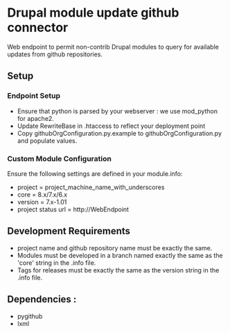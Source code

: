 # Drupal module update github connector
Web endpoint to permit non-contrib Drupal modules to query for available updates from github repositories.

## Setup
### Endpoint Setup
+   Ensure that python is parsed by your webserver : we use mod_python for apache2.
+   Update RewriteBase in .htaccess to reflect your deployment point
+   Copy githubOrgConfiguration.py.example to githubOrgConfiguration.py and populate values.

### Custom Module Configuration
Ensure the following settings are defined in your module.info:
+   project = project_machine_name_with_underscores
+   core = 8.x/7.x/6.x
+   version = 7.x-1.01
+   project status url = http://WebEndpoint

## Development Requirements
+   project name and github repository name must be exactly the same.
+   Modules must be developed in a branch named exactly the same as the 'core' string in the .info file.
+   Tags for releases must be exactly the same as the version string in the .info file.

## Dependencies :
+   pygithub
+   lxml
